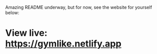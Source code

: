 Amazing README underway, but for now, see the website for yourself below:

# View live: https://gymlike.netlify.app
